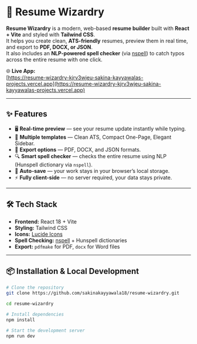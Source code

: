 # 🚀 Resume Wizardry

**Resume Wizardry** is a modern, web-based **resume builder** built with **React + Vite** and styled with **Tailwind CSS**.  
It helps you create clean, **ATS-friendly** resumes, preview them in real time, and export to **PDF, DOCX, or JSON**.  
It also includes an **NLP-powered spell checker** (via [nspell](https://github.com/wooorm/nspell)) to catch typos across the entire resume with one click.

🌐 **Live App:**  
[https://resume-wizardry-kjrv3wjeu-sakina-kayyawalas-projects.vercel.app](https://resume-wizardry-kjrv3wjeu-sakina-kayyawalas-projects.vercel.app)

---

## ✨ Features

- 🖥️ **Real-time preview** — see your resume update instantly while typing.
- 🎨 **Multiple templates** — Clean ATS, Compact One-Page, Elegant Sidebar.
- 📄 **Export options** — PDF, DOCX, and JSON formats.
- 🔍 **Smart spell checker** — checks the entire resume using NLP (Hunspell dictionary via `nspell`).
- 💾 **Auto-save** — your work stays in your browser’s local storage.
- ⚡ **Fully client-side** — no server required, your data stays private.

---

## 🛠️ Tech Stack

- **Frontend:** React 18 + Vite
- **Styling:** Tailwind CSS
- **Icons:** [Lucide Icons](https://lucide.dev/)
- **Spell Checking:** [nspell](https://github.com/wooorm/nspell) + Hunspell dictionaries
- **Export:** `pdfmake` for PDF, `docx` for Word files

---

## 📦 Installation & Local Development

```bash
# Clone the repository
git clone https://github.com/sakinakayyawala18/resume-wizardry.git

cd resume-wizardry

# Install dependencies
npm install

# Start the development server
npm run dev

